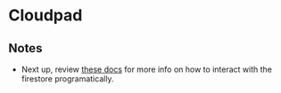 # Cloudpad

## Notes
- Next up, review [these docs](https://googleapis.dev/nodejs/firestore/latest/Firestore.html) for more info on how to interact with the firestore programatically.